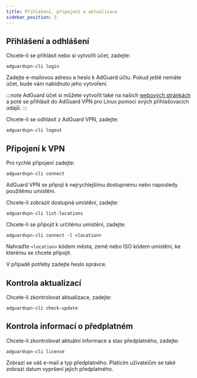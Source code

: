 ```yaml
---
title: Přihlášení, připojení a aktualizace
sidebar_position: 3
---
```


## Přihlášení a odhlášení

Chcete-li se přihlásit nebo si vytvořit účet, zadejte:

```
adguardvpn-cli login
```

Zadejte e-mailovou adresu a heslo k AdGuard účtu. Pokud ještě nemáte účet, bude vám nabídnuto jeho vytvoření.

:::note
AdGuard účet si můžete vytvořit také na našich [webových stránkách](https://auth.adguardaccount.com/login.html) a poté se přihlásit do AdGuard VPN pro Linux pomocí svých přihlašovacích údajů.
:::

Chcete-li se odhlásit z AdGuard VPN, zadejte:

```
adguardvpn-cli logout
```

## Připojení k VPN

Pro rychlé připojení zadejte:

```
adguardvpn-cli connect
```

AdGuard VPN se připojí k nejrychlejšímu dostupnému nebo naposledy použitému umístění.

Chcete-li zobrazit dostupná umístění, zadejte:

```
adguardvpn-cli list-locations
```

Chcete-li se připojit k určitému umístění, zadejte:

```
adguardvpn-cli connect -l <location>
```

Nahraďte `<location>` kódem města, země nebo ISO kódem umístění, ke kterému se chcete připojit.

V případě potřeby zadejte heslo správce.

## Kontrola aktualizací

Chcete-li zkontrolovat aktualizace, zadejte:

```
adguardvpn-cli check-update
```

## Kontrola informací o předplatném

Chcete-li zkontrolovat aktuální informace a stav předplatného, zadejte:

```
adguardvpn-cli license
```

Zobrazí se váš e-mail a typ předplatného. Platícím uživatelům se také zobrazí datum vypršení jejich předplatného.
